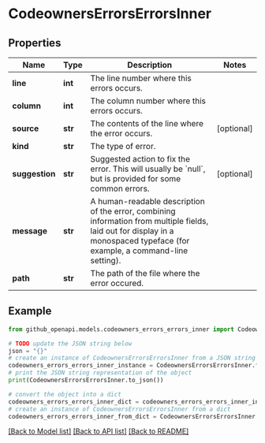 # CodeownersErrorsErrorsInner


## Properties

Name | Type | Description | Notes
------------ | ------------- | ------------- | -------------
**line** | **int** | The line number where this errors occurs. | 
**column** | **int** | The column number where this errors occurs. | 
**source** | **str** | The contents of the line where the error occurs. | [optional] 
**kind** | **str** | The type of error. | 
**suggestion** | **str** | Suggested action to fix the error. This will usually be &#x60;null&#x60;, but is provided for some common errors. | [optional] 
**message** | **str** | A human-readable description of the error, combining information from multiple fields, laid out for display in a monospaced typeface (for example, a command-line setting). | 
**path** | **str** | The path of the file where the error occured. | 

## Example

```python
from github_openapi.models.codeowners_errors_errors_inner import CodeownersErrorsErrorsInner

# TODO update the JSON string below
json = "{}"
# create an instance of CodeownersErrorsErrorsInner from a JSON string
codeowners_errors_errors_inner_instance = CodeownersErrorsErrorsInner.from_json(json)
# print the JSON string representation of the object
print(CodeownersErrorsErrorsInner.to_json())

# convert the object into a dict
codeowners_errors_errors_inner_dict = codeowners_errors_errors_inner_instance.to_dict()
# create an instance of CodeownersErrorsErrorsInner from a dict
codeowners_errors_errors_inner_from_dict = CodeownersErrorsErrorsInner.from_dict(codeowners_errors_errors_inner_dict)
```
[[Back to Model list]](../README.md#documentation-for-models) [[Back to API list]](../README.md#documentation-for-api-endpoints) [[Back to README]](../README.md)


